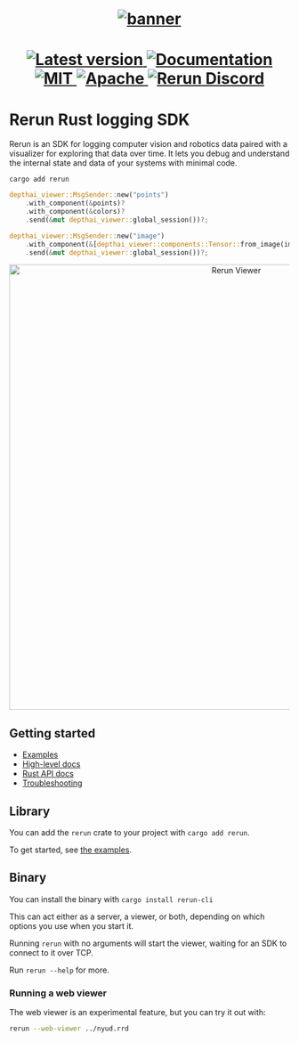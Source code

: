 <h1 align="center">
  <a href="https://www.rerun.io/">
    <img alt="banner" src="https://user-images.githubusercontent.com/1148717/218142418-1d320929-6b7a-486e-8277-fbeef2432529.png">
  </a>
</h1>

<h1 align="center">
  <a href="https://crates.io/crates/rerun">                               <img alt="Latest version" src="https://img.shields.io/crates/v/rerun.svg">                               </a>
  <a href="https://docs.rs/rerun">                                        <img alt="Documentation"  src="https://docs.rs/rerun/badge.svg">                                         </a>
  <a href="https://github.com/rerun-io/rerun/blob/master/LICENSE-MIT">    <img alt="MIT"            src="https://img.shields.io/badge/license-MIT-blue.svg">                        </a>
  <a href="https://github.com/rerun-io/rerun/blob/master/LICENSE-APACHE"> <img alt="Apache"         src="https://img.shields.io/badge/license-Apache-blue.svg">                     </a>
  <a href="https://discord.gg/Gcm8BbTaAj">                                <img alt="Rerun Discord"  src="https://img.shields.io/discord/1062300748202921994?label=Rerun%20Discord"> </a>
</h1>

# Rerun Rust logging SDK

Rerun is an SDK for logging computer vision and robotics data paired with a visualizer for exploring that data over time. It lets you debug and understand the internal state and data of your systems with minimal code.

```shell
cargo add rerun
```

```rust
depthai_viewer::MsgSender::new("points")
    .with_component(&points)?
    .with_component(&colors)?
    .send(&mut depthai_viewer::global_session())?;

depthai_viewer::MsgSender::new("image")
    .with_component(&[depthai_viewer::components::Tensor::from_image(image)?])?
    .send(&mut depthai_viewer::global_session())?;
```

<p align="center">
  <img width="800" alt="Rerun Viewer" src="https://user-images.githubusercontent.com/1148717/218763490-f6261ecd-e19e-4520-9b25-446ce1ee6328.png">
</p>

## Getting started

- [Examples](https://github.com/rerun-io/rerun/tree/latest/examples/rust)
- [High-level docs](http://rerun.io/docs)
- [Rust API docs](https://docs.rs/rerun/)
- [Troubleshooting](https://www.rerun.io/docs/getting-started/troubleshooting)

## Library

You can add the `rerun` crate to your project with `cargo add rerun`.

To get started, see [the examples](https://github.com/rerun-io/rerun/tree/latest/examples/rust).

## Binary
You can install the binary with `cargo install rerun-cli`

This can act either as a server, a viewer, or both, depending on which options you use when you start it.

Running `rerun` with no arguments will start the viewer, waiting for an SDK to connect to it over TCP.

Run `rerun --help` for more.

### Running a web viewer

The web viewer is an experimental feature, but you can try it out with:

```sh
rerun --web-viewer ../nyud.rrd
```
